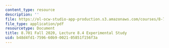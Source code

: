 ```yaml
---
content_type: resource
description: ''
file: https://ol-ocw-studio-app-production.s3.amazonaws.com/courses/8-701-introduction-to-nuclear-and-particle-physics-fall-2020/b48d4fd1759660b9002105851f156f3a_MIT8_701f20_lec8.4.pdf
file_type: application/pdf
resourcetype: Document
title: 8.701 Fall 2020, Lecture 8.4 Experimental Study
uid: b48d4fd1-7596-60b9-0021-05851f156f3a
---
```

